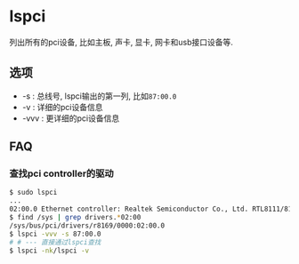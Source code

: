 # lspci
列出所有的pci设备, 比如主板, 声卡, 显卡, 网卡和usb接口设备等.

## 选项

- -s : 总线号, lspci输出的第一列, 比如`87:00.0`
- -v : 详细的pci设备信息
- -vvv : 更详细的pci设备信息

## FAQ
### 查找pci controller的驱动
```bash
$ sudo lspci
...
02:00.0 Ethernet controller: Realtek Semiconductor Co., Ltd. RTL8111/8168B PCI Express Gigabit Ethernet controller (rev 01)
$ find /sys | grep drivers.*02:00
/sys/bus/pci/drivers/r8169/0000:02:00.0
$ lspci -vvv -s 87:00.0
# # --- 直接通过lspci查找
$ lspci -nk/lspci -v
```